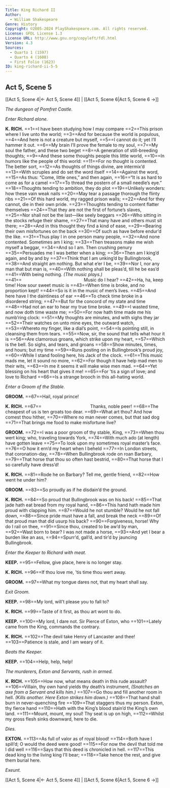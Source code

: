 ```yaml
---
Title: King Richard II
Author: 
  - William Shakespeare
Genre: History
Copyright: ©2005-2024 PlayShakespeare.com. All rights reserved.
License: GFDL License 1.3
License URL: http://www.gnu.org/copyleft/fdl.html
Version: 4.3
Sources:
  - Quarto 1 (1597)
  - Quarto 4 (1608)
  - First Folio (1623)
ID: king-richard-ii-5-5
---
```


## Act 5, Scene 5
[[Act 5, Scene 4|← Act 5, Scene 4]] | [[Act 5, Scene 6|Act 5, Scene 6 →]]

*The dungeon of Pomfret Castle.*

*Enter Richard alone.*

**K. RICH.**
==1==I have been studying how I may compare
==2==This prison where I live unto the world;
==3==And for because the world is populous,
==4==And here is not a creature but myself,
==5==I cannot do it; yet I’ll hammer it out.
==6==My brain I’ll prove the female to my soul,
==7==My soul the father, and these two beget
==8==A generation of still-breeding thoughts;
==9==And these some thoughts people this little world,
==10==In humors like the people of this world:
==11==For no thought is contented. The better sort,
==12==As thoughts of things divine, are intermix’d
==13==With scruples and do set the word itself
==14==Against the word,
==15==As thus: “Come, little ones,” and then again,
==16==“It is as hard to come as for a camel
==17==To thread the postern of a small needle’s eye.”
==18==Thoughts tending to ambition, they do plot
==19==Unlikely wonders: how these vain weak nails
==20==May tear a passage thorough the flinty ribs
==21==Of this hard world, my ragged prison walls;
==22==And for they cannot, die in their own pride.
==23==Thoughts tending to content flatter themselves
==24==That they are not the first of fortune’s slaves,
==25==Nor shall not be the last—like seely beggars
==26==Who sitting in the stocks refuge their shame,
==27==That many have and others must sit there;
==28==And in this thought they find a kind of ease,
==29==Bearing their own misfortunes on the back
==30==Of such as have before endur’d the like.
==31==Thus play I in one person many people,
==32==And none contented. Sometimes am I king;
==33==Then treasons make me wish myself a beggar,
==34==And so I am. Then crushing penury
==35==Persuades me I was better when a king;
==36==Then am I king’d again, and by and by
==37==Think that I am unking’d by Bullingbrook,
==38==And straight am nothing. But what e’er I be,
==39==Nor I, nor any man that but man is,
==40==With nothing shall be pleas’d, till he be eas’d
==41==With being nothing.
*(The music plays.)*
==41==              Music do I hear?
==42==Ha, ha, keep time! How sour sweet music is
==43==When time is broke, and no proportion kept!
==44==So is it in the music of men’s lives.
==45==And here have I the daintiness of ear
==46==To check time broke in a disordered string;
==47==But for the concord of my state and time
==48==Had not an ear to hear my true time broke.
==49==I wasted time, and now doth time waste me;
==50==For now hath time made me his numb’ring clock:
==51==My thoughts are minutes, and with sighs they jar
==52==Their watches on unto mine eyes, the outward watch,
==53==Whereto my finger, like a dial’s point,
==54==Is pointing still, in cleansing them from tears.
==55==Now, sir, the sound that tells what hour it is
==56==Are clamorous groans, which strike upon my heart,
==57==Which is the bell. So sighs, and tears, and groans
==58==Show minutes, times, and hours; but my time
==59==Runs posting on in Bullingbrook’s proud joy,
==60==While I stand fooling here, his Jack of the clock.
==61==This music mads me, let it sound no more,
==62==For though it have help mad men to their wits,
==63==In me it seems it will make wise men mad.
==64==Yet blessing on his heart that gives it me!
==65==For ’tis a sign of love; and love to Richard
==66==Is a strange brooch in this all-hating world.

*Enter a Groom of the Stable.*

**GROOM.**
==67==Hail, royal prince!

**K. RICH.**
==67==           Thanks, noble peer!
==68==The cheapest of us is ten groats too dear.
==69==What art thou? And how comest thou hither,
==70==Where no man never comes, but that sad dog
==71==That brings me food to make misfortune live?

**GROOM.**
==72==I was a poor groom of thy stable, King,
==73==When thou wert king; who, traveling towards York,
==74==With much ado (at length) have gotten leave
==75==To look upon my sometimes royal master’s face.
==76==O how it ern’d my heart when I beheld
==77==In London streets, that coronation-day,
==78==When Bullingbrook rode on roan Barbary,
==79==That horse that thou so often hast bestrid,
==80==That horse that I so carefully have dress’d!

**K. RICH.**
==81==Rode he on Barbary? Tell me, gentle friend,
==82==How went he under him?

**GROOM.**
==83==So proudly as if he disdain’d the ground.

**K. RICH.**
==84==So proud that Bullingbrook was on his back!
==85==That jade hath eat bread from my royal hand,
==86==This hand hath made him proud with clapping him.
==87==Would he not stumble? Would he not fall down,
==88==Since pride must have a fall, and break the neck
==89==Of that proud man that did usurp his back?
==90==Forgiveness, horse! Why do I rail on thee,
==91==Since thou, created to be aw’d by man,
==92==Wast born to bear? I was not made a horse,
==93==And yet I bear a burden like an ass,
==94==Spurr’d, gall’d, and tir’d by jauncing Bullingbrook.

*Enter the Keeper to Richard with meat.*

**KEEP.**
==95==Fellow, give place, here is no longer stay.

**K. RICH.**
==96==If thou love me, ’tis time thou wert away.

**GROOM.**
==97==What my tongue dares not, that my heart shall say.

*Exit Groom.*

**KEEP.**
==98==My lord, will’t please you to fall to?

**K. RICH.**
==99==Taste of it first, as thou art wont to do.

**KEEP.**
==100==My lord, I dare not. Sir Pierce of Exton, who
==101==Lately came from the King, commands the contrary.

**K. RICH.**
==102==The devil take Henry of Lancaster and thee!
==103==Patience is stale, and I am weary of it.

*Beats the Keeper.*

**KEEP.**
==104==Help, help, help!

*The murderers, Exton and Servants, rush in armed.*

**K. RICH.**
==105==How now, what means death in this rude assault?
==106==Villain, thy own hand yields thy death’s instrument,
*(Snatches an axe from a Servant and kills him.)*
==107==Go thou and fill another room in hell.
*(Kills another. Here Exton strikes him down.)*
==108==That hand shall burn in never-quenching fire
==109==That staggers thus my person. Exton, thy fierce hand
==110==Hath with the King’s blood stain’d the King’s own land.
==111==Mount, mount, my soul! Thy seat is up on high,
==112==Whilst my gross flesh sinks downward, here to die.

*Dies.*

**EXTON.**
==113==As full of valor as of royal blood!
==114==Both have I spill’d; O would the deed were good!
==115==For now the devil that told me I did well
==116==Says that this deed is chronicled in hell.
==117==This dead king to the living king I’ll bear;
==118==Take hence the rest, and give them burial here.

*Exeunt.*

[[Act 5, Scene 4|← Act 5, Scene 4]] | [[Act 5, Scene 6|Act 5, Scene 6 →]]